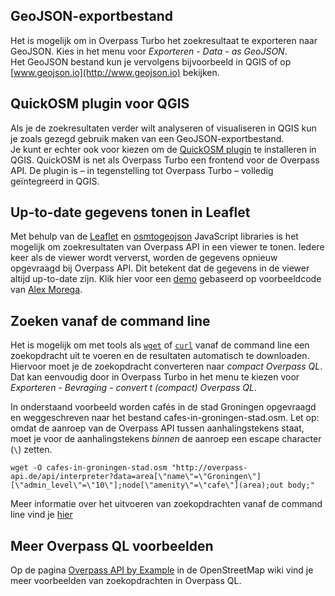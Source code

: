 ## GeoJSON-exportbestand
Het is mogelijk om in Overpass Turbo het zoekresultaat te exporteren naar GeoJSON. Kies in het menu voor _Exporteren_&nbsp;-&nbsp;_Data_&nbsp;-&nbsp;_as GeoJSON_.  
Het GeoJSON bestand kun je vervolgens bijvoorbeeld in QGIS of op [www.geojson.io](http://www.geojson.io) bekijken.

## QuickOSM plugin voor QGIS
Als je de zoekresultaten verder wilt analyseren of visualiseren in QGIS kun je zoals gezegd gebruik maken van een GeoJSON-exportbestand.  
Je kunt er echter ook voor kiezen om de [QuickOSM plugin](https://plugins.qgis.org/plugins/QuickOSM/) te installeren in QGIS. QuickOSM is net als Overpass Turbo een frontend voor de Overpass API. De plugin is –&nbsp;in tegenstelling tot Overpass Turbo&nbsp;– volledig geïntegreerd in QGIS.  

## Up-to-date gegevens tonen in Leaflet
Met behulp van de [Leaflet](http://leafletjs.com/) en [osmtogeojson](http://tyrasd.github.io/osmtogeojson/) JavaScript libraries is het mogelijk om zoekresultaten van Overpass API in een viewer te tonen. Iedere keer als de viewer wordt ververst, worden de gegevens opnieuw opgevraagd bij Overpass API. Dit betekent dat de gegevens in de viewer altijd up-to-date zijn. Klik hier voor een [demo](http://bl.ocks.org/FrieseWoudloper/8f317971259f29261f149f7ed98fabcb) gebaseerd op voorbeeldcode van [Alex Morega](https://github.com/mgax).

## Zoeken vanaf de command line
Het is mogelijk om met tools als [```wget```]() of [```curl```]() vanaf de command line een zoekopdracht uit te voeren en de resultaten automatisch te downloaden. Hiervoor moet je de zoekopdracht converteren naar _compact Overpass QL_. Dat kan eenvoudig door in Overpass Turbo in het menu te kiezen voor _Exporteren_&nbsp;-&nbsp;_Bevraging_&nbsp;-&nbsp;_convert&nbsp;t&nbsp;(compact)&nbsp;Overpass&nbsp;QL_.  

In onderstaand voorbeeld worden cafés in de stad Groningen opgevraagd en weggeschreven naar het bestand cafes-in-groningen-stad.osm.
Let op: omdat de aanroep van de Overpass API tussen aanhalingstekens staat, moet je voor de aanhalingstekens _binnen_ de aanroep een escape character (```\```) zetten.

```
wget -O cafes-in-groningen-stad.osm "http://overpass-api.de/api/interpreter?data=area[\"name\"=\"Groningen\"][\"admin_level\"=\"10\"];node[\"amenity\"=\"cafe\"](area);out body;"
```

Meer informatie over het uitvoeren van zoekopdrachten vanaf de command line vind je [hier](http://www.overpass-api.de/command_line.html)  

## Meer Overpass QL voorbeelden
Op de pagina [Overpass API by Example](http://wiki.openstreetmap.org/wiki/Overpass_API/Overpass_API_by_Example) in de OpenStreetMap wiki vind je meer voorbeelden van zoekopdrachten in Overpass QL.